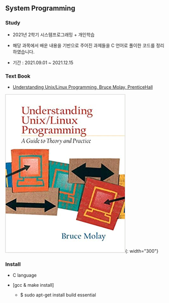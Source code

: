 ## System Programming


### Study

* 2021년 2학기 시스템프로그래밍 + 개인학습

* 해당 과목에서 배운 내용을 기반으로 주어진 과제들을 C 언어로 풀이한 코드를 정리하였습니다.

* 기간 : 2021.09.01 ~ 2021.12.15

### Text Book

* [Understanding Unix/Linux Programming, Bruce Molay, PrenticeHall](https://www.amazon.com/Understanding-UNIX-LINUX-Programming-Practice/dp/0130083968)

![](/systemProgramming/img/sysyem-programming-textbook.png){: width="300"}


### Install

* C language

* [gcc & make install]

  * $ sudo apt-get install build essential
